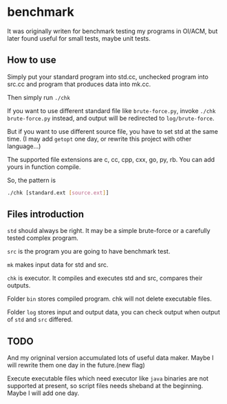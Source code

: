 # benchmark

It was originally writen for benchmark testing my programs in OI/ACM, but later found useful for small tests, maybe unit tests.

## How to use

Simply put your standard program into std.cc, unchecked program into src.cc and program that produces data into mk.cc.

Then simply run `./chk`

If you want to use different standard file like `brute-force.py`, invoke `./chk brute-force.py` instead, and output will be redirected to `log/brute-force`.

But if you want to use different source file, you have to set std at the same time. (I may add `getopt` one day, or rewrite this project with other language...)

The supported file extensions are c, cc, cpp, cxx, go, py, rb. You can add yours in function compile.

So, the pattern is

```bash
./chk [standard.ext [source.ext]]
```

## Files introduction

`std` should always be right. It may be a simple brute-force or a carefully tested complex program.

`src` is the program you are going to have benchmark test.

`mk` makes input data for std and src.

`chk` is executor. It compiles and executes std and src, compares their outputs.

Folder `bin` stores compiled program. chk will not delete executable files.

Folder `log` stores input and output data, you can check output when output of `std` and `src` differed.

## TODO

And my origninal version accumulated lots of useful data maker. Maybe I will rewrite them one day in the future.(new flag)

Execute executable files which need executor like `java` binaries are not supported at present, so script files needs sheband at the beginning. Maybe I will add one day.
